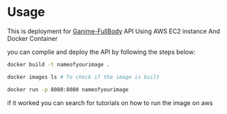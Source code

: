 # Usage
This is deployment for [Ganime-FullBody](https://github.com/HRNPH/GANime-FullBody) API
Using AWS EC2 instance And Docker Container

you can complie and deploy the API by following the steps below:
```bash
docker build -t nameofyourimage .

docker images ls # To check if the image is built

docker run -p 8080:8080 nameofyourimage
```
if it worked you can search for tutorials on how to run the image on aws
